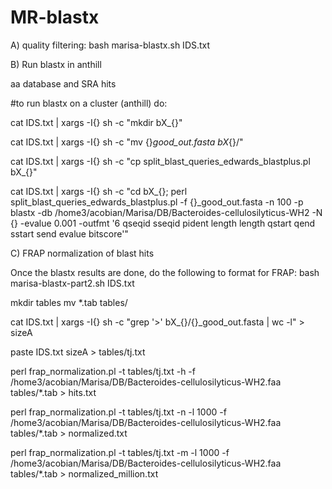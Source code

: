 # MR-blastx

A) quality filtering: bash marisa-blastx.sh IDS.txt

B) Run blastx in anthill

aa database and SRA hits

#to run blastx on a cluster (anthill) do: 

cat IDS.txt | xargs -I{} sh -c "mkdir bX_{}" 

cat IDS.txt | xargs -I{} sh -c "mv {}_good_out.fasta bX_{}/" 

cat IDS.txt | xargs -I{} sh -c "cp split_blast_queries_edwards_blastplus.pl bX_{}"

cat IDS.txt | xargs -I{} sh -c "cd bX_{}; perl split_blast_queries_edwards_blastplus.pl -f {}_good_out.fasta -n 100 -p blastx -db /home3/acobian/Marisa/DB/Bacteroides-cellulosilyticus-WH2 -N {} -evalue 0.001 -outfmt '6 qseqid sseqid pident length length qstart qend sstart send evalue bitscore'"

C) FRAP normalization of blast hits

Once the blastx results are done, do the following to format for FRAP: bash marisa-blastx-part2.sh IDS.txt

mkdir tables
mv *.tab tables/

cat IDS.txt | xargs -I{} sh -c "grep '>' bX_{}/{}_good_out.fasta | wc -l" > sizeA

paste IDS.txt sizeA > tables/tj.txt

perl frap_normalization.pl -t tables/tj.txt -h -f /home3/acobian/Marisa/DB/Bacteroides-cellulosilyticus-WH2.faa  tables/*.tab > hits.txt

perl frap_normalization.pl -t tables/tj.txt -n -l 1000 -f /home3/acobian/Marisa/DB/Bacteroides-cellulosilyticus-WH2.faa  tables/*.tab > normalized.txt

perl frap_normalization.pl -t tables/tj.txt -m -l 1000 -f /home3/acobian/Marisa/DB/Bacteroides-cellulosilyticus-WH2.faa  tables/*.tab > normalized_million.txt
